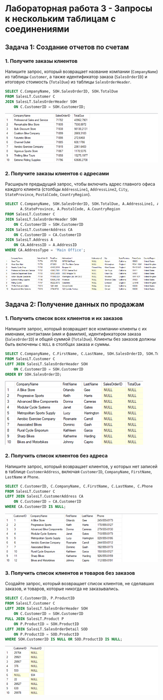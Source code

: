 
# Лабораторная работа 3 - Запросы к нескольким таблицам с соединениями


## Задача 1: Создание отчетов по счетам

### 1. Получите заказы клиентов
Напишите запрос, который возвращает название компании (`CompanyName`) из таблицы `Customer`, а также идентификатор заказа (`SalesOrderID`) и итоговую стоимость (`TotalDue`) из таблицы `SalesOrderHeader`.

```sql
SELECT C.CompanyName, SOH.SalesOrderID, SOH.TotalDue
FROM SalesLT.Customer C
JOIN SalesLT.SalesOrderHeader SOH
    ON C.CustomerID = SOH.CustomerID;
```

![Task 3.1.1](image/task3_1_1.png)

### 2. Получите заказы клиентов с адресами
Расширьте предыдущий запрос, чтобы включить адрес главного офиса каждого клиента (столбцы `AddressLine1`, `AddressLine2`, `City`, `StateProvince`, `PostalCode`, `CountryRegion`).

```sql
SELECT C.CompanyName, SOH.SalesOrderID, SOH.TotalDue, A.AddressLine1, A.AddressLine2, A.City, 
       A.StateProvince, A.PostalCode, A.CountryRegion
FROM SalesLT.Customer C
JOIN SalesLT.SalesOrderHeader SOH
    ON C.CustomerID = SOH.CustomerID
JOIN SalesLT.CustomerAddress CA
    ON C.CustomerID = CA.CustomerID
JOIN SalesLT.Address A
    ON CA.AddressID = A.AddressID
WHERE CA.AddressType = 'Main Office';
```

![Task 3.1.2](image/task3_1_2.png)

## Задача 2: Получение данных по продажам

### 1. Получить список всех клиентов и их заказов
Напишите запрос, который возвращает все компании-клиенты с их именами, контактами (имя и фамилия), идентификатором заказа (`SalesOrderID`) и общей суммой (`TotalDue`). Клиенты без заказов должны быть включены с `NULL` в столбцах заказа и суммы.

```sql
SELECT C.CompanyName, C.FirstName, C.LastName, SOH.SalesOrderID, SOH.TotalDue
FROM SalesLT.Customer C
LEFT JOIN SalesLT.SalesOrderHeader SOH
    ON C.CustomerID = SOH.CustomerID
ORDER BY SOH.SalesOrderID;
```

![Task 3.2.1](image/task3_2_1.png)

### 2. Получить список клиентов без адреса
Напишите запрос, который возвращает клиентов, у которых нет записей в таблице `CustomerAddress`, включая `CustomerID`, `CompanyName`, `FirstName`, `LastName` и `Phone`.

```sql
SELECT C.CustomerID, C.CompanyName, C.FirstName, C.LastName, C.Phone
FROM SalesLT.Customer C
LEFT JOIN SalesLT.CustomerAddress CA
    ON C.CustomerID = CA.CustomerID
WHERE CA.CustomerID IS NULL;
```

![Task 3.2.2](image/task3_2_2.png)

### 3. Получить список клиентов и товаров без заказов
Создайте запрос, который возвращает список клиентов, не сделавших заказов, и товаров, которые никогда не заказывались.

```sql
SELECT C.CustomerID, P.ProductID
FROM SalesLT.Customer C
LEFT JOIN SalesLT.SalesOrderHeader SOH
    ON C.CustomerID = SOH.CustomerID
FULL JOIN SalesLT.Product P
    ON P.ProductID = SOH.ProductID
LEFT JOIN SalesLT.SalesOrderDetail SOD
    ON P.ProductID = SOD.ProductID
WHERE SOH.CustomerID IS NULL OR SOD.ProductID IS NULL;

```

![Task 3.2.3](image/task3_2_3.png)
